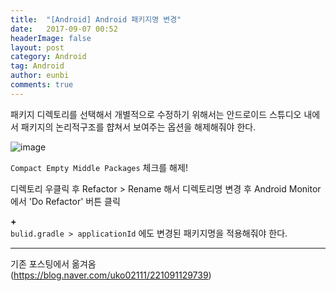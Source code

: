 ```yaml
---
title:  "[Android] Android 패키지명 변경"
date:   2017-09-07 00:52
headerImage: false
layout: post
category: Android
tag: Android
author: eunbi
comments: true
---
```


패키지 디렉토리를 선택해서 개별적으로 수정하기 위해서는
안드로이드 스튜디오 내에서 패키지의 논리적구조를 햡쳐서 보여주는 옵션을 해제해줘야 한다.

![image](http://eun-bi.github.io/images/posting/1224_3.png)  

`Compact Empty Middle Packages` 체크를 해제!

디렉토리 우클릭 후 Refactor > Rename 해서 디렉토리명 변경 후
Android Monitor 에서 'Do Refactor' 버튼 클릭

**+**  
`bulid.gradle > applicationId` 에도 변경된 패키지명을 적용해줘야 한다.


---
기존 포스팅에서 옮겨옴  
(<https://blog.naver.com/uko02111/221091129739>)
